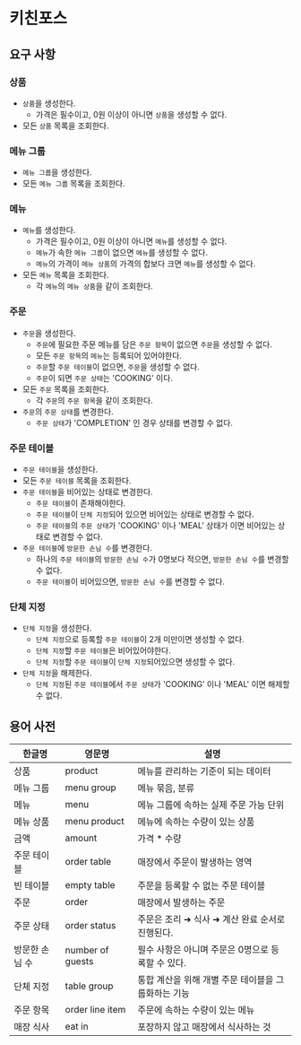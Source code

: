 # 키친포스

## 요구 사항

### 상품

- `상품`을 생성한다.
    - 가격은 필수이고, 0원 이상이 아니면 `상품`을 생성할 수 없다.
- 모든 `상품` 목록을 조회한다.

### 메뉴 그룹

- `메뉴 그룹`을 생성한다.
- 모든 `메뉴 그룹` 목록을 조회한다.

### 메뉴

- `메뉴`를 생성한다.
    - 가격은 필수이고, 0원 이상이 아니면 `메뉴`를 생성할 수 없다.
    - `메뉴`가 속한 `메뉴 그룹`이 없으면 `메뉴`를 생성할 수 없다.
    - `메뉴`의 가격이 `메뉴 상품`의 가격의 합보다 크면 `메뉴`를 생성할 수 없다.
- 모든 `메뉴` 목록을 조회한다.
    - 각 `메뉴`의 `메뉴 상품`을 같이 조회한다.

### 주문

- `주문`을 생성한다.
    - `주문`에 필요한 주문 메뉴를 담은 `주문 항목`이 없으면 `주문`을 생성할 수 없다.
    - 모든 `주문 항목`의 `메뉴`는 등록되어 있어야한다.
    - `주문`할 `주문 테이블`이 없으면, `주문`을 생성할 수 없다.
    - `주문`이 되면 `주문 상태`는 'COOKING' 이다.
- 모든 `주문` 목록을 조회한다.
    - 각 `주문`의 `주문 항목`을 같이 조회한다.
- `주문`의 `주문 상태`를 변경한다.
    - `주문 상태`가 'COMPLETION' 인 경우 상태를 변경할 수 없다.

### 주문 테이블

- `주문 테이블`을 생성한다.
- 모든 `주문 테이블` 목록을 조회한다.
- `주문 테이블`을 비어있는 상태로 변경한다.
    - `주문 테이블`이 존재해야한다.
    - `주문 테이블`이 `단체 지정`되어 있으면 비어있는 상태로 변경할 수 없다.
    - `주문 테이블`의 `주문 상태`가 'COOKING' 이나 'MEAL' 상태가 이면 비어있는 상태로 변경할 수 없다.
- `주문 테이블`에 `방문한 손님 수`를 변경한다.
    - 하나의 `주문 테이블`의 `방문한 손님 수`가 0명보다 적으면, `방문한 손님 수`를 변경할 수 없다.
    - `주문 테이블`이 비어있으면, `방문한 손님 수`를 변경할 수 없다.

### 단체 지정

- `단체 지정`을 생성한다.
    - `단체 지정`으로 등록할 `주문 테이블`이 2개 미만이면 생성할 수 없다.
    - `단체 지정`할 `주문 테이블`은 비어있어야한다.
    - `단체 지정`할 `주문 테이블`이 `단체 지정`되어있으면 생성할 수 없다.
- `단체 지정`을 해제한다.
    - `단체 지정`된 `주문 테이블`에서 `주문 상태`가 'COOKING' 이나 'MEAL' 이면 해제할 수 없다.

## 용어 사전

| 한글명 | 영문명 | 설명 |
| --- | --- | --- |
| 상품 | product | 메뉴를 관리하는 기준이 되는 데이터 |
| 메뉴 그룹 | menu group | 메뉴 묶음, 분류 |
| 메뉴 | menu | 메뉴 그룹에 속하는 실제 주문 가능 단위 |
| 메뉴 상품 | menu product | 메뉴에 속하는 수량이 있는 상품 |
| 금액 | amount | 가격 * 수량 |
| 주문 테이블 | order table | 매장에서 주문이 발생하는 영역 |
| 빈 테이블 | empty table | 주문을 등록할 수 없는 주문 테이블 |
| 주문 | order | 매장에서 발생하는 주문 |
| 주문 상태 | order status | 주문은 조리 ➜ 식사 ➜ 계산 완료 순서로 진행된다. |
| 방문한 손님 수 | number of guests | 필수 사항은 아니며 주문은 0명으로 등록할 수 있다. |
| 단체 지정 | table group | 통합 계산을 위해 개별 주문 테이블을 그룹화하는 기능 |
| 주문 항목 | order line item | 주문에 속하는 수량이 있는 메뉴 |
| 매장 식사 | eat in | 포장하지 않고 매장에서 식사하는 것 |
